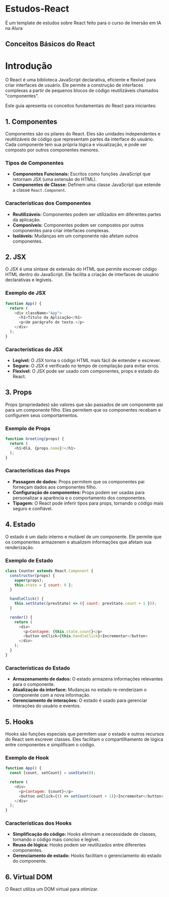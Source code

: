 # Estudos-React
É um template de estudos sobre React feito para o curso de Imersão em IA na Alura

## Conceitos Básicos do React

# Introdução

O React é uma biblioteca JavaScript declarativa, eficiente e flexível para criar interfaces de usuário. Ele permite a construção de interfaces complexas a partir de pequenos blocos de código reutilizáveis chamados "componentes".

Este guia apresenta os conceitos fundamentais do React para iniciantes:

## 1. Componentes

Componentes são os pilares do React. Eles são unidades independentes e reutilizáveis de código que representam partes da interface do usuário. Cada componente tem sua própria lógica e visualização, e pode ser composto por outros componentes menores.

### Tipos de Componentes

* **Componentes Funcionais:** Escritos como funções JavaScript que retornam JSX (uma extensão do HTML).
* **Componentes de Classe:** Definem uma classe JavaScript que estende a classe `React.Component`.

### Características dos Componentes

* **Reutilizáveis:** Componentes podem ser utilizados em diferentes partes da aplicação.
* **Componíveis:** Componentes podem ser compostos por outros componentes para criar interfaces complexas.
* **Isoláveis:** Mudanças em um componente não afetam outros componentes.

## 2. JSX

O JSX é uma sintaxe de extensão do HTML que permite escrever código HTML dentro do JavaScript. Ele facilita a criação de interfaces de usuário declarativas e legíveis.

### Exemplo de JSX

```javascript
function App() {
  return (
    <div className="App">
      <h1>Título da Aplicação</h1>
      <p>Um parágrafo de texto.</p>
    </div>
  );
}
```

### Características do JSX

* **Legível:** O JSX torna o código HTML mais fácil de entender e escrever.
* **Seguro:** O JSX é verificado no tempo de compilação para evitar erros.
* **Flexível:** O JSX pode ser usado com componentes, props e estado do React.

## 3. Props

Props (propriedades) são valores que são passados de um componente pai para um componente filho. Eles permitem que os componentes recebam e configurem seus comportamentos.

### Exemplo de Props

```javascript
function Greeting(props) {
  return (
    <h1>Olá, {props.nome}!</h1>
  );
}
```

### Características das Props

* **Passagem de dados:** Props permitem que os componentes pai forneçam dados aos componentes filho.
* **Configuração de componentes:** Props podem ser usadas para personalizar a aparência e o comportamento dos componentes.
* **Tipagem:** O React pode inferir tipos para props, tornando o código mais seguro e confiável.

## 4. Estado

O estado é um dado interno e mutável de um componente. Ele permite que os componentes armazenem e atualizem informações que afetam sua renderização.

### Exemplo de Estado

```javascript
class Counter extends React.Component {
  constructor(props) {
    super(props);
    this.state = { count: 0 };
  }

  handleClick() {
    this.setState((prevState) => ({ count: prevState.count + 1 }));
  }

  render() {
    return (
      <div>
        <p>Contagem: {this.state.count}</p>
        <button onClick={this.handleClick}>Incrementar</button>
      </div>
    );
  }
}
```

### Características do Estado

* **Armazenamento de dados:** O estado armazena informações relevantes para o componente.
* **Atualização da interface:** Mudanças no estado re-renderizam o componente com a nova informação.
* **Gerenciamento de interações:** O estado é usado para gerenciar interações do usuário e eventos.

## 5. Hooks

Hooks são funções especiais que permitem usar o estado e outros recursos do React sem escrever classes. Eles facilitam o compartilhamento de lógica entre componentes e simplificam o código.

### Exemplo de Hook

```javascript
function App() {
  const [count, setCount] = useState(0);

  return (
    <div>
      <p>Contagem: {count}</p>
      <button onClick={() => setCount(count + 1)}>Incrementar</button>
    </div>
  );
}
```

### Características dos Hooks

* **Simplificação do código:** Hooks eliminam a necessidade de classes, tornando o código mais conciso e legível.
* **Reuso de lógica:** Hooks podem ser reutilizados entre diferentes componentes.
* **Gerenciamento de estado:** Hooks facilitam o gerenciamento do estado do componente.

## 6. Virtual DOM

O React utiliza um DOM virtual para otimizar.
